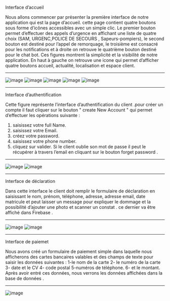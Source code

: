 Interface d’accueil

Nous allons commencer par présenter la première interface de notre application qui est la
page d’accueil. cette page contient quatre boutons sous forme d’icônes accessibles avec un simple
clic.
Le premier bouton permet d’effectuer des appels d’urgence en affichant une liste de quatre
choix (SAM, URGENC,POLICE DE SECOURS , Sapeurs-pompiers), le second bouton est destiné
pour l’appel de remorquage, le troisième est consacré pour les notifications et à droite on retrouve
le quatrième bouton destiné pour le chat bot. Ces figures montrent la simplicité et la visibilité de
notre application.
En haut à gauche on retrouve une icone qui permet d’afficher quatre boutons accueil, actualité,
localisation et espace client.
***************************************************************************************************************
![image](https://github.com/maramzaafrani/appAndroidstudio/assets/114824153/00f894ff-4748-4fcd-af59-ba566bd65ea0)
![image](https://github.com/maramzaafrani/appAndroidstudio/assets/114824153/309854da-8c0e-4cd9-b60d-f55c8c16e1ea)
![image](https://github.com/maramzaafrani/appAndroidstudio/assets/114824153/754e0b51-42be-4ac4-9258-e584c0fe5fe1)
![image](https://github.com/maramzaafrani/appAndroidstudio/assets/114824153/fc33248b-8a06-4b1e-b290-756dc8e56409)
![image](https://github.com/maramzaafrani/appAndroidstudio/assets/114824153/414b524a-b73d-4760-996e-0febf0c38776)
*****************************************************************************************************************
Interface d’authentification

Cette figure représente l’interface d’authentification du client .pour créer un compte il faut
cliquer sur le bouton " create New Account " qui permet d’effectuer les opérations suivante :
1) saisissez votre full Name.
2) saisissez votre Email.
3) créez votre password.
4) saisissez votre phone number.
5) cliquez sur valider.
Si le client oublie son mot de passe il peut le récupérer à travers l’email en cliquant sur le
bouton forget password .
****************************************************************************************************************
![image](https://github.com/maramzaafrani/appAndroidstudio/assets/114824153/a387041e-598f-4354-8120-bb9e35d93087)
![image](https://github.com/maramzaafrani/appAndroidstudio/assets/114824153/3554223b-9585-4b3e-9d49-20123e1dc648)
****************************************************************************************************************
Interface de déclaration

Dans cette interface le client doit remplir le formulaire de déclaration en saisissant le nom,
prénom, téléphone, adresse, adresse email, date matricule et peut laisser un message pour expliquer
le dommage et la possibilité d’ajouter une photo et scanner un constat . ce dernier va être affiché
dans Firebase .
****************************************************************************************************************
![image](https://github.com/maramzaafrani/appAndroidstudio/assets/114824153/2274533a-2171-4386-a12d-bb2b269db72a)
![image](https://github.com/maramzaafrani/appAndroidstudio/assets/114824153/2e3b8cf3-7068-4310-b864-bd58dd2a4608)
****************************************************************************************************************
Interface de paiemet

Nous avons créé un formulaire de paiement simple dans laquelle nous afficherons des cartes
bancaires valables et des champs de texte pour saisir les données suivantes :
1-le nom de la carte
2- le numéro de la carte
3- date et le CV
4- code postal
5-numéros de téléphone.
6- et le montant.
Après avoir entré ces données, nous verrons les données affichées dans la base de données .
****************************************************************************************************************
![image](https://github.com/maramzaafrani/appAndroidstudio/assets/114824153/9ca3eb17-6b16-4ef6-ba13-36129dabfeed)







